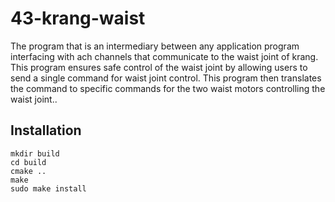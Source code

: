 # 43-krang-waist
The program that is an intermediary between any application program interfacing with ach channels that communicate to the waist joint of krang. This program ensures safe control of the waist joint by allowing users to send a single command for waist joint control. This program then translates the command to specific commands for the two waist motors controlling the waist joint..

## Installation

    mkdir build
    cd build
    cmake ..
    make
    sudo make install
